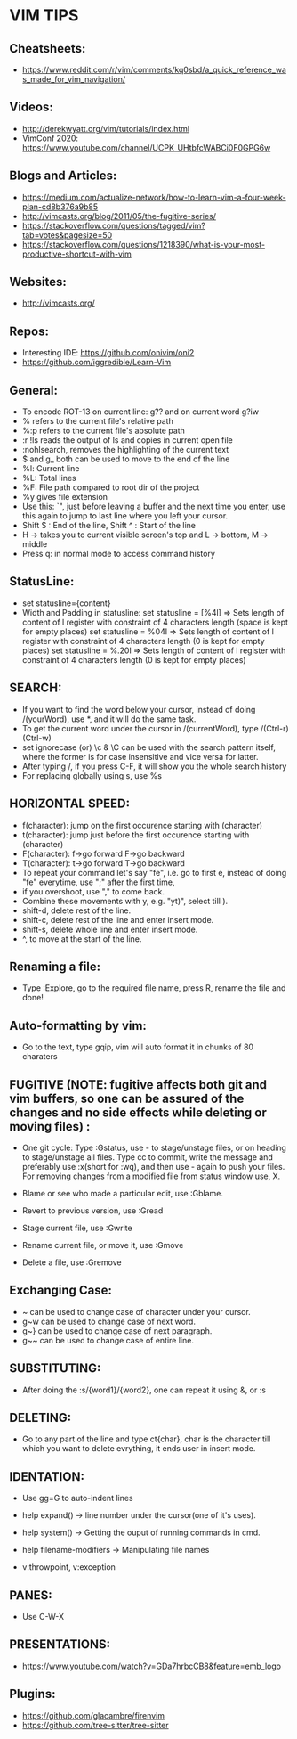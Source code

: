 # VIM TIPS

## Cheatsheets:
 * https://www.reddit.com/r/vim/comments/kq0sbd/a_quick_reference_was_made_for_vim_navigation/

## Videos:
 * http://derekwyatt.org/vim/tutorials/index.html
 * VimConf 2020: https://www.youtube.com/channel/UCPK_UHtbfcWABCi0F0GPG6w

## Blogs and Articles:
 * https://medium.com/actualize-network/how-to-learn-vim-a-four-week-plan-cd8b376a9b85
 * http://vimcasts.org/blog/2011/05/the-fugitive-series/
 * https://stackoverflow.com/questions/tagged/vim?tab=votes&pagesize=50
 * https://stackoverflow.com/questions/1218390/what-is-your-most-productive-shortcut-with-vim

## Websites:
 * http://vimcasts.org/

## Repos:
 * Interesting IDE: https://github.com/onivim/oni2
 * https://github.com/iggredible/Learn-Vim

## General:
 * To encode ROT-13 on current line: g?? and on current word g?iw
 * % refers to the current file's relative path
 * %:p refers to the current file's absolute path
 * :r !ls reads the output of ls and copies in current open file
 * :nohlsearch, removes the highlighting of the current text
 * $ and g_ both can be used to move to the end of the line
 * %l: Current line
 * %L: Total lines
 * %F: File path compared to root dir of the project
 * %y gives file extension
 * Use this: `", just before leaving a buffer and the next time you enter, use this again to jump to last line where you left your cursor.
 * Shift $ : End of the line, Shift ^ : Start of the line
 * H -> takes you to current visible screen's top and L -> bottom, M -> middle
 * Press q: in normal mode to access command history

## StatusLine: 
 * set statusline={content}
 * Width and Padding in statusline:
	set statusline = [%4l] => Sets length of content of l register with constraint of 4 characters length (space is kept for empty places)
	set statusline = %04l => Sets length of content of l register with constraint of 4 characters length (0 is kept for empty places)
	set statusline = %.20l => Sets length of content of l register with constraint of 4 characters length (0 is kept for empty places)


## SEARCH:
 * If you want to find the word below your cursor, instead of doing /(yourWord), use *, and it will do the same task.
 * To get the current word under the cursor in /(currentWord), type /(Ctrl-r)(Ctrl-w)
 * set ignorecase (or) \c & \C can be used with the search pattern itself, where the former is for case insensitive and vice versa for latter.
 * After typing /, if you press C-F, it will show you the whole search history
 * For replacing globally using s, use %s

## HORIZONTAL SPEED:
 * f(character): jump on the first occurence starting with (character)
 * t(character): jump just before the first occurence starting with (character)
 * F(character): f->go forward F->go backward
 * T(character): t->go forward T->go backward
 * To repeat your command let's say "fe", i.e. go to first e, instead of doing "fe" everytime, use ";" after the first time,
 * if you overshoot, use "," to come back.
 * Combine these movements with y, e.g. "yt)", select till ).
 * shift-d, delete rest of the line.
 * shift-c, delete rest of the line and enter insert mode.
 * shift-s, delete whole line and enter insert mode.
 * ^, to move at the start of the line.

## Renaming a file:
 * Type :Explore, go to the required file name, press R, rename the file and done!

## Auto-formatting by vim:
 * Go to the text, type gqip, vim will auto format it in chunks of 80 charaters

## FUGITIVE (NOTE: fugitive affects both git and vim buffers, so one can be assured of the changes and no side effects while deleting or moving files) :
 * One git cycle: Type :Gstatus, use - to stage/unstage files, or on heading to stage/unstage all files. Type cc to commit, write the message and preferably use :x(short for :wq), and then use - again to push your files. For removing changes from a modified file from status window use, X.
 
 * Blame or see who made a particular edit, use :Gblame.
 
 * Revert to previous version, use :Gread
 
 * Stage current file, use :Gwrite
 
 * Rename current file, or move it, use :Gmove
 
 * Delete a file, use :Gremove

## Exchanging Case:

 * ~ can be used to change case of character under your cursor.
 * g~w can be used to change case of next word.
 * g~} can be used to change case of next paragraph.
 * g~~ can be used to change case of entire line.

## SUBSTITUTING:

 * After doing the :s/{word1}/{word2}, one can repeat it using &, or :s

## DELETING:
 * Go to any part of the line and type ct{char}, char is the character till which you want to delete evrything, it ends user in insert mode.

## IDENTATION:
 * Use gg=G to auto-indent lines
 
 * help expand() -> line number under the cursor(one of it's uses).
 * help system() -> Getting the ouput of running commands in cmd.
 * help filename-modifiers -> Manipulating file names
 * v:throwpoint, v:exception

## PANES:
 * Use C-W-X

## PRESENTATIONS:
 * https://www.youtube.com/watch?v=GDa7hrbcCB8&feature=emb_logo

## Plugins:
 * https://github.com/glacambre/firenvim
 * https://github.com/tree-sitter/tree-sitter
